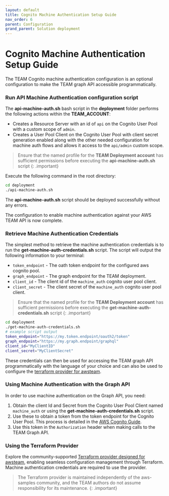 ```yaml
---
layout: default
title: Cognito Machine Authentication Setup Guide 
nav_order: 6
parent: Configuration
grand_parent: Solution deployment
---
```


# Cognito Machine Authentication Setup Guide 

The TEAM Cognito machine authentication configuration is an optional configuration to make the TEAM graph API accessible programmatically.

### Run API Machine Authentication configuration script

The **api-machine-auth.sh** bash script in the **deployment** folder performs the following actions within the **TEAM_ACCOUNT**:

- Creates a Resource Server with an id of `api` on the Cognito User Pool with a custom scope of `admin`.
- Creates a User Pool Client on the Cognito User Pool with client secret generation enabled along with the other needed configuration for machine auth flows and allows it access to the `api/admin` custom scope.

> Ensure that the named profile for the **TEAM Deployment account** has sufficient permissions before executing the **api-machine-auth.sh** script
{: .important}

Execute the following command in the root directory:

```sh
cd deployment
./api-machine-auth.sh
```
The **api-machine-auth.sh** script should be deployed successfully without any errors.

The configuration to enable machine authentication against your AWS TEAM API is now complete.

### Retrieve Machine Authentication Credentials

The simplest method to retrieve the machine authentication credentials is to run the **get-machine-auth-credentials.sh** script. The script will output the following information to your terminal: 

- `token_endpoint` - The oath token endpoint for the configured aws cognito pool.
- `graph_endpoint` - The graph endpoint for the TEAM deployment.
- `client_id` - The client id of the `machine_auth` cognito user pool client.
- `client_secret` - The client secret of the `machine_auth` cognito user pool client.

> Ensure that the named profile for the **TEAM Deployment account** has sufficient permissions before executing the **get-machine-auth-credentials.sh** script
{: .important}

```sh
cd deployment
./get-machine-auth-credentials.sh
# example script output
token_endpoint="https://my.token.endpoint/oauth2/token"
graph_endpoint="https://my.graph.endpoint/graphql"
client_id="MyClientID"
client_secret="MyClientSecret"
```

These credentials can then be used for accessing the TEAM graph API programmatically with the language of your choice and can also be used to configure the [terraform provider for awsteam](https://registry.terraform.io/providers/brittandeyoung/awsteam/latest). 


### Using Machine Authentication with the Graph API

In order to use machine authentication on the Graph API, you need:
1. Obtain the client Id and Secret from the Cognito User Pool Client named `machine_auth` or using the **get-machine-auth-credentials.sh** script.
2. Use these to obtain a token from the token endpoint for the Cognito User Pool. This process is detailed in the [AWS Cognito Guide](https://docs.aws.amazon.com/cognito/latest/developerguide/token-endpoint.html).
3. Use this token in the `Authorization` header when making calls to the TEAM Graph API. 

### Using the Terraform Provider

Explore the community-supported [Terraform provider designed for awsteam](https://registry.terraform.io/providers/brittandeyoung/awsteam/latest), enabling seamless configuration management through Terraform. Machine authentication credentials are required to use the provider.

> The Terraform provider is maintained independently of the aws-samples community, and the TEAM authors do not assume responsibility for its maintenance.
{: .important}